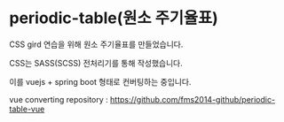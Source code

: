 # periodic-table(원소 주기율표)

CSS gird 연습을 위해 원소 주기율표를 만들었습니다.

CSS는 SASS(SCSS) 전처리기를 통해 작성했습니다.

이를 vuejs + spring boot 형태로 컨버팅하는 중입니다.

vue converting repository : https://github.com/fms2014-github/periodic-table-vue
